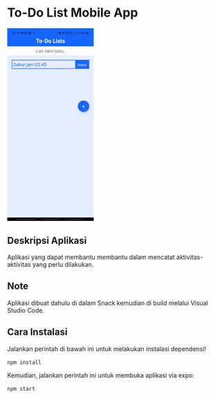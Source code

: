 # To-Do List Mobile App

<img src="assets/Screenshot.jpeg" width="200">

## Deskripsi Aplikasi
Aplikasi yang dapat membantu membantu dalam mencatat aktivitas-aktivitas yang perlu dilakukan.

## Note
Aplikasi dibuat dahulu di dalam Snack kemudian di build melalui Visual Studio Code.

## Cara Instalasi
Jalankan perintah di bawah ini untuk melakukan instalasi dependensi!

```
npm install
```

Kemudian, jalankan perintah ini untuk membuka aplikasi via expo:
```
npm start


